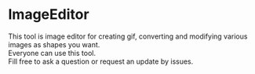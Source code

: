 # ImageEditor
This tool is image editor for creating gif, converting and modifying various images as shapes you want.\
Everyone can use this tool. \
Fill free to ask a question or request an update by issues.


